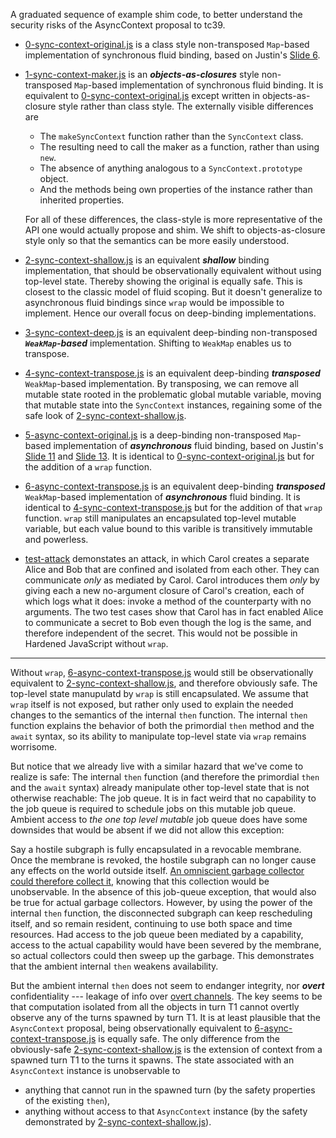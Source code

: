 A graduated sequence of example shim code, to better understand the security risks of the AsyncContext proposal to tc39.

- [0-sync-context-original.js](./0-sync-context-original.js) is a class style non-transposed `Map`-based implementation of synchronous fluid binding, based on Justin's [Slide 6](https://docs.google.com/presentation/d/1yw4d0ca6v2Z2Vmrnac9E9XJFlC872LDQ4GFR17QdRzk/edit#slide=id.g198251ee25f_2_6).

- [1-sync-context-maker.js](./1-sync-context-maker.js) is an ***objects-as-closures*** style non-transposed `Map`-based implementation of synchronous fluid binding. It is equivalent to [0-sync-context-original.js](./0-sync-context-original.js) except written in objects-as-closure style rather than class style. The externally visible differences are
   * The `makeSyncContext` function rather than the `SyncContext` class.
   * The resulting need to call the maker as a function, rather than using `new`.
   * The absence of anything analogous to a `SyncContext.prototype` object.
   * And the methods being own properties of the instance rather than inherited properties.

   For all of these differences, the class-style is more representative of the API one would actually propose and shim. We shift to objects-as-closure style only so that the semantics can be more easily understood.

- [2-sync-context-shallow.js](./2-sync-context-shallow.js) is an equivalent ***shallow*** binding implementation, that should be observationally equivalent without using top-level state. Thereby showing the original is equally safe. This is closest to the classic model of fluid scoping. But it doesn't generalize to asynchronous fluid bindings since `wrap` would be impossible to implement. Hence our overall focus on deep-binding implementations.

- [3-sync-context-deep.js](./3-sync-context-deep.js) is an equivalent deep-binding non-transposed ***`WeakMap`-based*** implementation. Shifting to `WeakMap` enables us to transpose.

- [4-sync-context-transpose.js](./4-sync-context-transpose.js) is an equivalent deep-binding ***transposed*** `WeakMap`-based implementation. By transposing, we can remove all mutable state rooted in the problematic global mutable variable, moving that mutable state into the `SyncContext` instances, regaining some of the safe look of [2-sync-context-shallow.js](2-sync-context-shallow.js).

- [5-async-context-original.js](./5-async-context-original.js) is a deep-binding non-transposed `Map`-based implementation of ***asynchronous*** fluid binding, based on Justin's [Slide 11](https://docs.google.com/presentation/d/1yw4d0ca6v2Z2Vmrnac9E9XJFlC872LDQ4GFR17QdRzk/edit#slide=id.g18e6eaa50e1_0_192) and [Slide 13](https://docs.google.com/presentation/d/1yw4d0ca6v2Z2Vmrnac9E9XJFlC872LDQ4GFR17QdRzk/edit#slide=id.g191c1f7e99f_0_0). It is identical to [0-sync-context-original.js](./0-sync-context-original.js) but for the addition of a `wrap` function.

- [6-async-context-transpose.js](./6-async-context-transpose.js) is an equivalent deep-binding ***transposed*** `WeakMap`-based implementation of ***asynchronous*** fluid binding. It is identical to [4-sync-context-transpose.js](./4-sync-context-transpose.js) but for the addition of that `wrap` function. `wrap` still manipulates an encapsulated top-level mutable variable, but each value bound to this varible is transitively immutable and powerless.

- [test-attack](../../test/async-contexts/test-attack.js) demonstates an attack, in which Carol creates a separate Alice and Bob that are confined and isolated from each other. They can communicate *only* as mediated by Carol. Carol introduces them *only* by giving each a new no-argument closure of Carol's creation, each of which logs what it does: invoke a method of the counterparty with no arguments. The two test cases show that Carol has in fact enabled Alice to communicate a secret to Bob even though the log is the same, and therefore independent of the secret. This would not be possible in Hardened JavaScript without `wrap`.

---

Without `wrap`, [6-async-context-transpose.js](./6-async-context-transpose.js) would still be observationally equivalent to [2-sync-context-shallow.js](2-sync-context-shallow.js), and therefore obviously safe. The top-level state manupulatd by `wrap` is still encapsulated. We assume that `wrap` itself is not exposed, but rather only used to explain the needed changes to the semantics of the internal `then` function. The internal `then` function explains the behavior of both the primordial `then` method and the `await` syntax, so its ability to manipulate top-level state via `wrap` remains worrisome.

But notice that we already live with a similar hazard that we've come to realize is safe: The internal `then` function (and therefore the primordial `then` and the `await` syntax) already manipulate other top-level state that is not otherwise reachable: The job queue. It is in fact weird that no capability to the job queue is required to schedule jobs on this mutable job queue. Ambient access to *the one top level mutable* job queue does have some downsides that would be absent if we did not allow this exception:

Say a hostile subgraph is fully encapsulated in a revocable membrane. Once the membrane is revoked, the hostile subgraph can no longer cause any effects on the world outside itself. [An omniscient garbage collector could therefore collect it](https://www.youtube.com/watch?v=oBqeDYETXME&list=PLKr-mvz8uvUgybLg53lgXSeLOp4BiwvB2&index=5&t=1574s), knowing that this collection would be unobservable. In the absence of this job-queue exception, that would also be true for actual garbage collectors. However, by using the power of the internal `then` function, the disconnected subgraph can keep rescheduling itself, and so remain resident, continuing to use both space and time resources. Had access to the job queue been mediated by a capability, access to the actual capability would have been severed by the membrane, so actual collectors could then sweep up the garbage. This demonstrates that the ambient internal `then` weakens availability.

But the ambient internal `then` does not seem to endanger integrity, nor ***overt*** confidentiality --- leakage of info over [overt channels](https://agoric.com/blog/all/taxonomy-of-security-issues/). The key seems to be that computation isolated from all the objects in turn T1 cannot overtly observe any of the turns spawned by turn T1. It is at least plausible that the `AsyncContext` proposal, being observationally equivalent to [6-async-context-transpose.js](./6-async-context-transpose.js) is equally safe. The only difference from the obviously-safe [2-sync-context-shallow.js](2-sync-context-shallow.js) is the extension of context from a spawned turn T1 to the turns it spawns. The state associated with an `AsyncContext` instance is unobservable to
   * anything that cannot run in the spawned turn (by the safety properties of the existing `then`),
   * anything without access to that `AsyncContext` instance (by the safety demonstrated by [2-sync-context-shallow.js](2-sync-context-shallow.js)).
